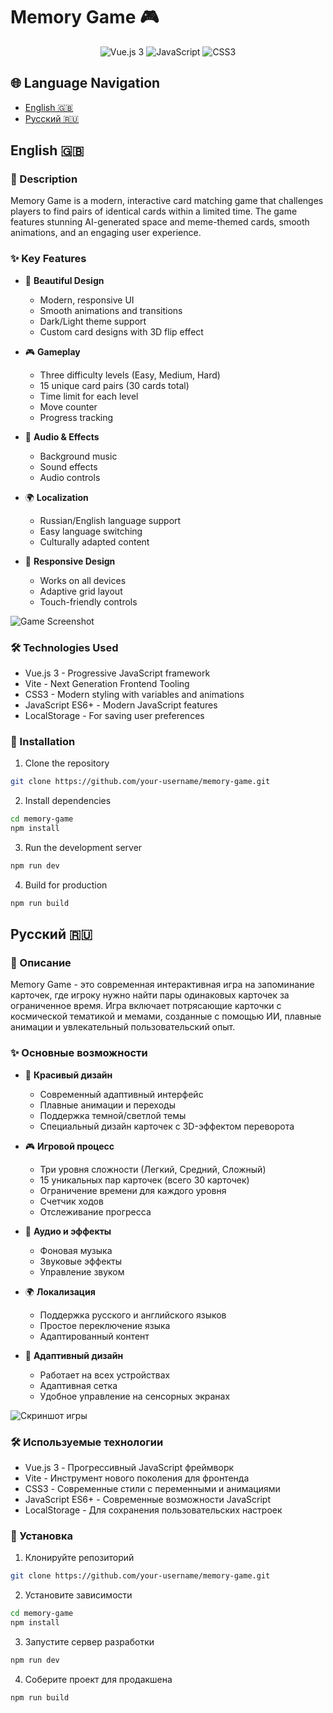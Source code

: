 # Memory Game 🎮

<div align="center">
  <img src="https://img.shields.io/badge/Vue.js-3-4FC08D?style=for-the-badge&logo=vue.js&logoColor=white" alt="Vue.js 3">
  <img src="https://img.shields.io/badge/JavaScript-ES6+-F7DF1E?style=for-the-badge&logo=javascript&logoColor=black" alt="JavaScript">
  <img src="https://img.shields.io/badge/CSS3-1572B6?style=for-the-badge&logo=css3&logoColor=white" alt="CSS3">
</div>

## 🌐 Language Navigation
- [English 🇬🇧](#english)
- [Русский 🇷🇺](#russian)

## English 🇬🇧

### 🎯 Description
Memory Game is a modern, interactive card matching game that challenges players to find pairs of identical cards within a limited time. The game features stunning AI-generated space and meme-themed cards, smooth animations, and an engaging user experience.

### ✨ Key Features
- 🎨 **Beautiful Design**
  - Modern, responsive UI
  - Smooth animations and transitions
  - Dark/Light theme support
  - Custom card designs with 3D flip effect

- 🎮 **Gameplay**
  - Three difficulty levels (Easy, Medium, Hard)
  - 15 unique card pairs (30 cards total)
  - Time limit for each level
  - Move counter
  - Progress tracking

- 🎵 **Audio & Effects**
  - Background music
  - Sound effects
  - Audio controls

- 🌍 **Localization**
  - Russian/English language support
  - Easy language switching
  - Culturally adapted content

- 📱 **Responsive Design**
  - Works on all devices
  - Adaptive grid layout
  - Touch-friendly controls

![Game Screenshot](en.png)

### 🛠️ Technologies Used
- Vue.js 3 - Progressive JavaScript framework
- Vite - Next Generation Frontend Tooling
- CSS3 - Modern styling with variables and animations
- JavaScript ES6+ - Modern JavaScript features
- LocalStorage - For saving user preferences

### 🚀 Installation
1. Clone the repository
```bash
git clone https://github.com/your-username/memory-game.git
```

2. Install dependencies
```bash
cd memory-game
npm install
```

3. Run the development server
```bash
npm run dev
```

4. Build for production
```bash
npm run build
```

## Русский 🇷🇺

### 🎯 Описание
Memory Game - это современная интерактивная игра на запоминание карточек, где игроку нужно найти пары одинаковых карточек за ограниченное время. Игра включает потрясающие карточки с космической тематикой и мемами, созданные с помощью ИИ, плавные анимации и увлекательный пользовательский опыт.

### ✨ Основные возможности
- 🎨 **Красивый дизайн**
  - Современный адаптивный интерфейс
  - Плавные анимации и переходы
  - Поддержка темной/светлой темы
  - Специальный дизайн карточек с 3D-эффектом переворота

- 🎮 **Игровой процесс**
  - Три уровня сложности (Легкий, Средний, Сложный)
  - 15 уникальных пар карточек (всего 30 карточек)
  - Ограничение времени для каждого уровня
  - Счетчик ходов
  - Отслеживание прогресса

- 🎵 **Аудио и эффекты**
  - Фоновая музыка
  - Звуковые эффекты
  - Управление звуком

- 🌍 **Локализация**
  - Поддержка русского и английского языков
  - Простое переключение языка
  - Адаптированный контент

- 📱 **Адаптивный дизайн**
  - Работает на всех устройствах
  - Адаптивная сетка
  - Удобное управление на сенсорных экранах

![Скриншот игры](ru.png)

### 🛠️ Используемые технологии
- Vue.js 3 - Прогрессивный JavaScript фреймворк
- Vite - Инструмент нового поколения для фронтенда
- CSS3 - Современные стили с переменными и анимациями
- JavaScript ES6+ - Современные возможности JavaScript
- LocalStorage - Для сохранения пользовательских настроек

### 🚀 Установка
1. Клонируйте репозиторий
```bash
git clone https://github.com/your-username/memory-game.git
```

2. Установите зависимости
```bash
cd memory-game
npm install
```

3. Запустите сервер разработки
```bash
npm run dev
```

4. Соберите проект для продакшена
```bash
npm run build
```
